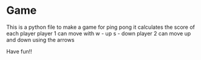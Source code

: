 # Game
This is a python file to make a game for ping pong
it calculates the score of each player
player 1 can move with w - up s - down 
player 2 can move up and down using the arrows

Have fun!!
